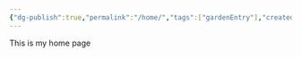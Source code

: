 ```yaml
---
{"dg-publish":true,"permalink":"/home/","tags":["gardenEntry"],"created":"2025-01-28T09:21:07.879+05:30","updated":"2025-01-28T19:19:23.257+05:30"}
---
```


This is my home page 